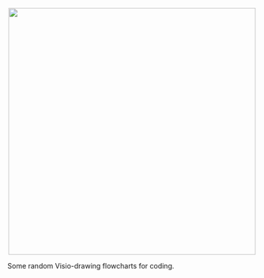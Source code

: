<p align="center">
  <img width="500px" src="https://user-images.githubusercontent.com/89649191/132097508-102d6512-f513-4123-9c40-a8dc5b531844.png">
</p>
Some random Visio-drawing flowcharts for coding.
